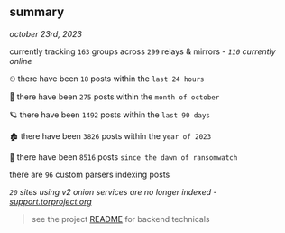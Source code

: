 
## summary
_october 23rd, 2023_

currently tracking `163` groups across `299` relays & mirrors - _`110` currently online_

⏲ there have been `18` posts within the `last 24 hours`

🦈 there have been `275` posts within the `month of october`

🪐 there have been `1492` posts within the `last 90 days`

🏚 there have been `3826` posts within the `year of 2023`

🦕 there have been `8516` posts `since the dawn of ransomwatch`

there are `96` custom parsers indexing posts

_`20` sites using v2 onion services are no longer indexed - [support.torproject.org](https://support.torproject.org/onionservices/v2-deprecation/)_

> see the project [README](https://github.com/joshhighet/ransomwatch#ransomwatch--) for backend technicals
